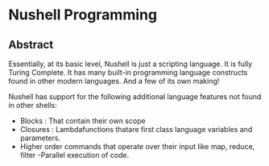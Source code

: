 # Nushell Programming

## Abstract

Essentially, at its basic level, Nushell is just a scripting language.
It is fully Turing Complete. It has many built-in programming language
constructs found in other modern languages. And a few of its own making!

Nushell has support for the following additional language features not found
in other shells:

- Blocks : That contain their own scope
- Closures : Lambdafunctions thatare first class language variables and parameters.
- Higher order commands that operate over their input like map, reduce, filter
-Parallel execution of code.
